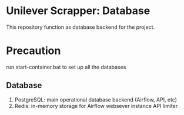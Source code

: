 # Unilever Scrapper: Database
This repository function as database backend for the project.

# Precaution
run start-container.bat to set up all the databases

## Database
1. PostgreSQL: main operational database backend (Airflow, API, etc)
2. Redis: in-memory storage for Airflow websever instance API limiter
